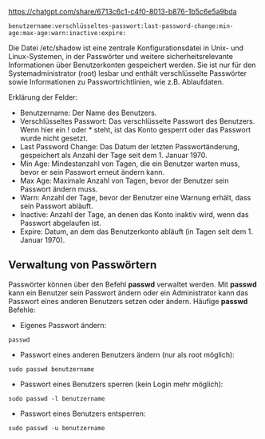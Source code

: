 https://chatgpt.com/share/6713c6c1-c4f0-8013-b876-1b5c6e5a9bda

````
benutzername:verschlüsseltes-passwort:last-password-change:min-age:max-age:warn:inactive:expire:
````

Die Datei /etc/shadow ist eine zentrale Konfigurationsdatei in Unix- und Linux-Systemen, in der Passwörter und weitere sicherheitsrelevante Informationen über Benutzerkonten gespeichert werden. Sie ist nur für den Systemadministrator (root) lesbar und enthält verschlüsselte Passwörter sowie Informationen zu Passwortrichtlinien, wie z.B. Ablaufdaten.

Erklärung der Felder:

+ Benutzername: Der Name des Benutzers.
+ Verschlüsseltes Passwort: Das verschlüsselte Passwort des Benutzers. Wenn hier ein ! oder * steht, ist das Konto gesperrt oder das Passwort wurde nicht gesetzt.
+ Last Password Change: Das Datum der letzten Passwortänderung, gespeichert als Anzahl der Tage seit dem 1. Januar 1970.
 +   Min Age: Mindestanzahl von Tagen, die ein Benutzer warten muss, bevor er sein Passwort erneut ändern kann.
+  Max Age: Maximale Anzahl von Tagen, bevor der Benutzer sein Passwort ändern muss.
 +   Warn: Anzahl der Tage, bevor der Benutzer eine Warnung erhält, dass sein Passwort abläuft.
+  Inactive: Anzahl der Tage, an denen das Konto inaktiv wird, wenn das Passwort abgelaufen ist.
+   Expire: Datum, an dem das Benutzerkonto abläuft (in Tagen seit dem 1. Januar 1970).




## Verwaltung von Passwörtern

Passwörter können über den Befehl **passwd** verwaltet werden. Mit **passwd**  kann ein Benutzer sein Passwort ändern oder ein Administrator kann das Passwort eines anderen Benutzers setzen oder ändern. Häufige **passwd** Befehle:

+ Eigenes Passwort ändern:

```
passwd
```
+ Passwort eines anderen Benutzers ändern (nur als root möglich):

```
sudo passwd benutzername
```

+ Passwort eines Benutzers sperren (kein Login mehr möglich):
```
sudo passwd -l benutzername
```

+ Passwort eines Benutzers entsperren:
```
sudo passwd -u benutzername
```


```

```